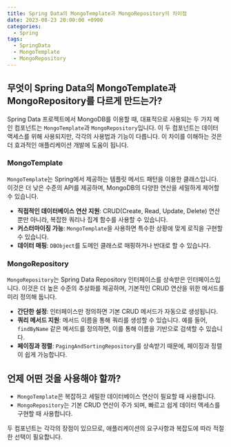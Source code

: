 ```yaml
---
title: Spring Data의 MongoTemplate과 MongoRepository의 차이점
date: 2023-08-23 20:00:00 +0900
categories:
  - Spring
tags:
  - SpringData
  - MongoTemplate
  - MongoRepository
---
```

## 무엇이 Spring Data의 MongoTemplate과 MongoRepository를 다르게 만드는가?

Spring Data 프로젝트에서 MongoDB를 이용할 때, 대표적으로 사용되는 두 가지 메인 컴포넌트는 `MongoTemplate`과 `MongoRepository`입니다. 이 두 컴포넌트는 데이터 액세스를 위해 사용되지만, 각각의 사용법과 기능이 다릅니다. 이 차이를 이해하는 것은 더 효과적인 애플리케이션 개발에 도움이 됩니다.

### MongoTemplate

`MongoTemplate`는 Spring에서 제공하는 템플릿 메서드 패턴을 이용한 클래스입니다. 이것은 더 낮은 수준의 API를 제공하며, MongoDB의 다양한 연산을 세밀하게 제어할 수 있습니다.

- **직접적인 데이터베이스 연산 지원**: CRUD(Create, Read, Update, Delete) 연산 뿐만 아니라, 복잡한 쿼리나 집계 함수를 사용할 수 있습니다.
- **커스터마이징 가능**: `MongoTemplate`을 사용하면 특수한 상황에 맞게 로직을 구현할 수 있습니다.
- **데이터 매핑**: `DBObject`를 도메인 클래스로 매핑하거나 반대로 할 수 있습니다.

### MongoRepository

`MongoRepository`는 Spring Data Repository 인터페이스를 상속받은 인터페이스입니다. 이것은 더 높은 수준의 추상화를 제공하며, 기본적인 CRUD 연산을 위한 메서드를 미리 정의해 둡니다.

- **간단한 설정**: 인터페이스만 정의하면 기본 CRUD 메서드가 자동으로 생성됩니다.
- **쿼리 메서드 지원**: 메서드 이름을 통해 쿼리를 생성할 수 있습니다. 예를 들어, `findByName` 같은 메서드를 정의하면, 이를 통해 이름을 기반으로 검색할 수 있습니다.
- **페이징과 정렬**: `PagingAndSortingRepository`를 상속받기 때문에, 페이징과 정렬이 쉽게 가능합니다.

## 언제 어떤 것을 사용해야 할까?

- `MongoTemplate`은 복잡하고 세밀한 데이터베이스 연산이 필요할 때 사용합니다.
- `MongoRepository`는 기본 CRUD 연산이 주가 되며, 빠르고 쉽게 데이터 액세스를 구현할 때 사용합니다.

두 컴포넌트는 각각의 장점이 있으므로, 애플리케이션의 요구사항과 복잡도에 따라 적절한 선택이 필요합니다.